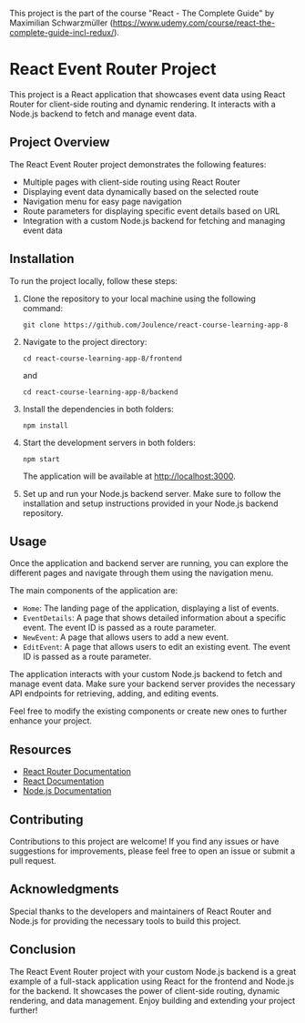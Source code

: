 This project is the part of the course "React - The Complete Guide" by Maximilian Schwarzmüller (https://www.udemy.com/course/react-the-complete-guide-incl-redux/).

# React Event Router Project

This project is a React application that showcases event data using React Router for client-side routing and dynamic rendering. It interacts with a Node.js backend to fetch and manage event data.

## Project Overview

The React Event Router project demonstrates the following features:

- Multiple pages with client-side routing using React Router
- Displaying event data dynamically based on the selected route
- Navigation menu for easy page navigation
- Route parameters for displaying specific event details based on URL
- Integration with a custom Node.js backend for fetching and managing event data

## Installation

To run the project locally, follow these steps:

1. Clone the repository to your local machine using the following command:

   ```
   git clone https://github.com/Joulence/react-course-learning-app-8
   ```

2. Navigate to the project directory:

   ```
   cd react-course-learning-app-8/frontend
   ```
   and
   ```
   cd react-course-learning-app-8/backend
   ```

3. Install the dependencies in both folders:

   ```
   npm install
   ```

4. Start the development servers in both folders:

   ```
   npm start
   ```

   The application will be available at [http://localhost:3000](http://localhost:3000).

5. Set up and run your Node.js backend server. Make sure to follow the installation and setup instructions provided in your Node.js backend repository.

## Usage

Once the application and backend server are running, you can explore the different pages and navigate through them using the navigation menu.

The main components of the application are:

- `Home`: The landing page of the application, displaying a list of events.
- `EventDetails`: A page that shows detailed information about a specific event. The event ID is passed as a route parameter.
- `NewEvent`: A page that allows users to add a new event.
- `EditEvent`: A page that allows users to edit an existing event. The event ID is passed as a route parameter.

The application interacts with your custom Node.js backend to fetch and manage event data. Make sure your backend server provides the necessary API endpoints for retrieving, adding, and editing events.

Feel free to modify the existing components or create new ones to further enhance your project.

## Resources

- [React Router Documentation](https://reactrouter.com/)
- [React Documentation](https://reactjs.org/)
- [Node.js Documentation](https://nodejs.org/en/docs/)

## Contributing

Contributions to this project are welcome! If you find any issues or have suggestions for improvements, please feel free to open an issue or submit a pull request.

## Acknowledgments

Special thanks to the developers and maintainers of React Router and Node.js for providing the necessary tools to build this project.

## Conclusion

The React Event Router project with your custom Node.js backend is a great example of a full-stack application using React for the frontend and Node.js for the backend. It showcases the power of client-side routing, dynamic rendering, and data management. Enjoy building and extending your project further!